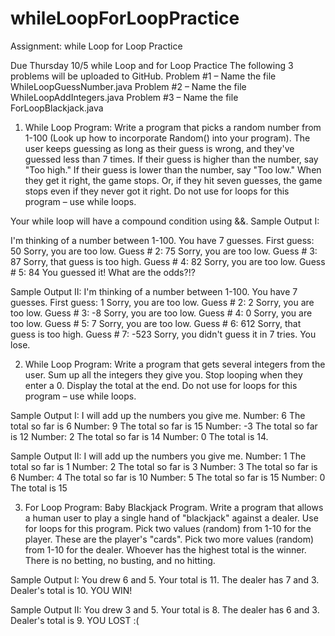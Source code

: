 # whileLoopForLoopPractice
Assignment: while Loop for Loop Practice

Due Thursday 10/5
while Loop and for Loop Practice
The following 3 problems will be uploaded to GitHub.
Problem #1 – Name the file WhileLoopGuessNumber.java
Problem #2 – Name the file WhileLoopAddIntegers.java
Problem #3 – Name the file ForLoopBlackjack.java

1. While Loop Program: Write a program that picks a random number from 1-100 (Look up how to
incorporate Random() into your program). The user keeps guessing as long as their guess is wrong, and
they've guessed less than 7 times. If their guess is higher than the number, say "Too high." If their guess is
lower than the number, say "Too low." When they get it right, the game stops. Or, if they hit seven
guesses, the game stops even if they never got it right. Do not use for loops for this program – use while
loops.

Your while loop will have a compound condition using &&.
Sample Output I: 

I'm thinking of a number between 1-100. You
have 7 guesses.
First guess: 50
Sorry, you are too low.
Guess # 2: 75
Sorry, you are too low.
Guess # 3: 87
Sorry, that guess is too high.
Guess # 4: 82
Sorry, you are too low.
Guess # 5: 84
You guessed it! What are the odds?!?

Sample Output II:
I'm thinking of a number between 1-100. You
have 7 guesses.
First guess: 1
Sorry, you are too low.
Guess # 2: 2
Sorry, you are too low.
Guess # 3: -8
Sorry, you are too low.
Guess # 4: 0
Sorry, you are too low.
Guess # 5: 7
Sorry, you are too low.
Guess # 6: 612
Sorry, that guess is too high.
Guess # 7: -523
Sorry, you didn't guess it in 7 tries. You lose.

2. While Loop Program: Write a program that gets several integers from the user. Sum up all the integers
they give you. Stop looping when they enter a 0. Display the total at the end. Do not use for loops for this
program – use while loops.

Sample Output I:
I will add up the numbers you give me.
Number: 6
The total so far is 6
Number: 9
The total so far is 15
Number: -3
The total so far is 12
Number: 2
The total so far is 14
Number: 0
The total is 14.

Sample Output II:
I will add up the numbers you give me.
Number: 1
The total so far is 1
Number: 2
The total so far is 3
Number: 3
The total so far is 6
Number: 4
The total so far is 10
Number: 5
The total so far is 15
Number: 0
The total is 15


3. For Loop Program: Baby Blackjack Program. Write a program that allows a human user to play a single
hand of "blackjack" against a dealer. Use for loops for this program.
Pick two values (random) from 1-10 for the player. These are the player's "cards".
Pick two more values (random) from 1-10 for the dealer.
Whoever has the highest total is the winner.
There is no betting, no busting, and no hitting.

Sample Output I: 
You drew 6 and 5.
Your total is 11.
The dealer has 7 and 3.
Dealer's total is 10.
YOU WIN!

Sample Output II:
You drew 3 and 5.
Your total is 8.
The dealer has 6 and 3.
Dealer's total is 9.
YOU LOST :(
